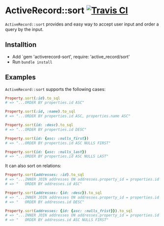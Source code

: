 # ActiveRecord::sort [![Travis CI](https://travis-ci.org/malomalo/activerecord-sort.svg?branch=master)](https://travis-ci.org/malomalo/activerecord-sort)

`ActiveRecord::sort` provides and easy way to accept user input and order a query by the input.

Installtion
-----------

- Add `gem 'activerecord-sort', require: 'active_record/sort'
- Run `bundle install`

Examples
--------
`ActiveRecord::sort` supports the following cases:

```ruby
Property.sort(:id).to_sql
# => "...ORDER BY properties.id ASC"

Property.sort(:id, :name).to_sql
# => "...ORDER BY properties.id ASC, properties.name ASC"

Property.sort(id: :desc).to_sql
# => "...ORDER BY properties.id DESC"

Property.sort(id: {asc: :nulls_first})
# => "...ORDER BY properties.id ASC NULLS FIRST"

Property.sort(id: {asc: :nulls_last})
# => "...ORDER BY properties.id ASC NULLS LAST"
```

It can also sort on relations:

```ruby
Property.sort(addresses: :id).to_sql
# => "...INNER JOIN addresses ON addresses.property_id = properties.id
# => "   ORDER BY addresses.id ASC"

Property.sort(addresses: {id: :desc}).to_sql
# => "...INNER JOIN addresses ON addresses.property_id = properties.id
# => "   ORDER BY addresses.id DESC"

Property.sort(addresses: {id: {asc: :nulls_frist}}).to_sql
# => "...INNER JOIN addresses ON addresses.property_id = properties.id
# => "   ORDER BY addresses.id ASC NULLS FIRST"
```
